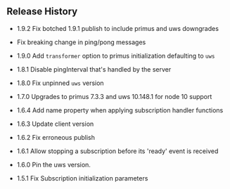 ## Release History

* 1.9.2 Fix botched 1.9.1 publish to include primus and uws downgrades

*  Fix breaking change in ping/pong messages

* 1.9.0 Add `transformer` option to primus initialization defaulting to `uws`

* 1.8.1 Disable pingInterval that's handled by the server

* 1.8.0 Fix unpinned `uws` version

* 1.7.0 Upgrades to primus 7.3.3 and uws 10.148.1 for node 10 support

* 1.6.4 Add name property when applying subscription handler functions

* 1.6.3 Update client version

* 1.6.2 Fix erroneous publish

* 1.6.1 Allow stopping a subscription before its 'ready' event is received

* 1.6.0 Pin the uws version.

* 1.5.1 Fix Subscription initialization parameters
